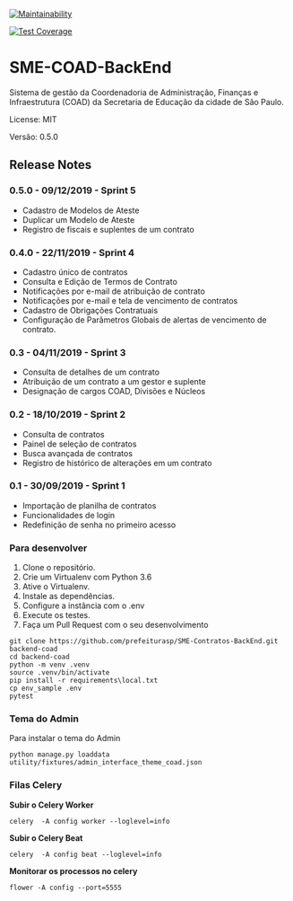 [![Maintainability](https://api.codeclimate.com/v1/badges/ad33daa97c71f74ad579/maintainability)](https://codeclimate.com/github/prefeiturasp/SME-Contratos-BackEnd/maintainability)

[![Test Coverage](https://api.codeclimate.com/v1/badges/ad33daa97c71f74ad579/test_coverage)](https://codeclimate.com/github/prefeiturasp/SME-Contratos-BackEnd/test_coverage)

SME-COAD-BackEnd
========

Sistema de gestão da Coordenadoria de Administração, Finanças e Infraestrutura (COAD) da Secretaria de Educação da cidade de São Paulo.

License: MIT

Versão: 0.5.0

## Release Notes
### 0.5.0 - 09/12/2019 - Sprint 5
* Cadastro de Modelos de Ateste
* Duplicar um Modelo de Ateste
* Registro de fiscais e suplentes de um contrato

### 0.4.0 - 22/11/2019 - Sprint 4
* Cadastro único de contratos
* Consulta e Edição de Termos de Contrato
* Notificações por e-mail de atribuição de contrato
* Notificações por e-mail e tela de vencimento de contratos
* Cadastro de Obrigações Contratuais
* Configuração de Parâmetros Globais de alertas de vencimento de contrato.
### 0.3 - 04/11/2019 - Sprint 3
* Consulta de detalhes de um contrato
* Atribuição de um contrato a um gestor e suplente
* Designação de cargos COAD, Divisões e Núcleos

### 0.2 - 18/10/2019 - Sprint 2
* Consulta de contratos
* Painel de seleção de contratos
* Busca avançada de contratos
* Registro de histórico de alterações em um contrato

### 0.1 - 30/09/2019 - Sprint 1
* Importação de planilha de contratos
* Funcionalidades de login
* Redefinição de senha no primeiro acesso


### Para desenvolver

1.  Clone o repositório.
2.  Crie um Virtualenv com Python 3.6
3.  Ative o Virtualenv.
4.  Instale as dependências.
5.  Configure a instância com o .env
6.  Execute os testes.
7.  Faça um Pull Request com o seu desenvolvimento

```console
git clone https://github.com/prefeiturasp/SME-Contratos-BackEnd.git backend-coad
cd backend-coad
python -m venv .venv
source .venv/bin/activate
pip install -r requirements\local.txt
cp env_sample .env
pytest
```

### Tema do Admin
Para instalar o tema do Admin

```console
python manage.py loaddata utility/fixtures/admin_interface_theme_coad.json
```

### Filas Celery
**Subir o Celery Worker**
```console
celery  -A config worker --loglevel=info
```

**Subir o Celery Beat**
```console
celery  -A config beat --loglevel=info
```

**Monitorar os processos no celery**
```console
flower -A config --port=5555
```

